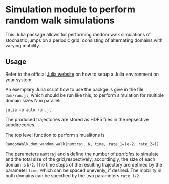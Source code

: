 # Simulation module to perform random walk simulations

This Julia package allows for performing random walk simulations of 
stochastic jumps on a periodic grid, consisting of alternating domains with
varying mobility.

## Usage

Refer to the official [Julia website](https://julialang.org/) on how to setup a Julia environment on your system.

An exemplary Julia script how to use the packge is give in the file 
`dom/run.jl`, which should be run like this, to perform simulation for
multiple domain sizes N in parallel:
    
    julia -p auto run.jl

The produced trajectories are stored as HDF5 files in the repsective subdirecories.

The top level function to perform simualitons is 

    RandomWalk.dom_wandom_walk(numtraj, N, time, rate_1=1e-2, rate_2=1)
    
The parameters `numtraj` and `N` define the number of *particles* to simulate
and the total size of the grid,respectively; accordingly, the size of each domain is `N/2`.
The time steps of the resulting trajectory are defined by the parameter `time`,
which can be spaced unevenly, if desired. 
The mobility in both domains can be specified by the two parameters `rate_1/2`.
